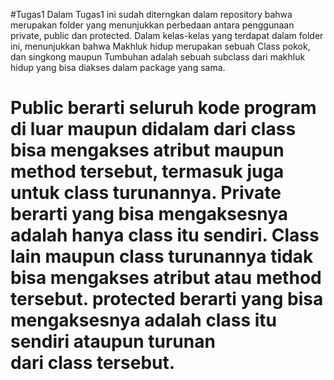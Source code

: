 #Tugas1
Dalam Tugas1 ini sudah diterngkan dalam repository bahwa merupakan folder yang menunjukkan perbedaan antara penggunaan private, public dan protected. Dalam kelas-kelas yang terdapat dalam folder ini, menunjukkan bahwa Makhluk hidup merupakan sebuah Class pokok, dan singkong maupun Tumbuhan adalah sebuah subclass dari makhluk hidup yang bisa diakses dalam package yang sama.

# Public berarti seluruh kode program di luar maupun didalam dari class bisa mengakses atribut maupun method tersebut, termasuk juga untuk class turunannya. Private berarti yang bisa mengaksesnya adalah hanya class itu sendiri. Class lain maupun class turunannya tidak bisa mengakses atribut atau method tersebut. protected berarti yang bisa mengaksesnya adalah class itu sendiri ataupun turunan dari class tersebut.
